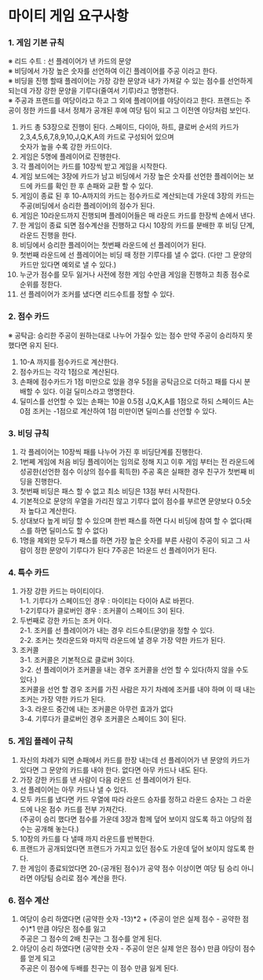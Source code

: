 # 마이티 게임 요구사항
### 1. 게임 기본 규칙
※ 리드 수트 : 선 플레이어가 낸 카드의 문양  
※ 비딩에서 가장 높은 숫자를 선언하여 이긴 플레이어를 주공 이라고 한다.  
※ 비딩을 진행 할때 플레이어는 가장 강한 문양과 내가 가져갈 수 있는 점수를 선언하게 되는데 가장 강한 문양을 기루다(줄여서 기루)라고 명명한다.  
※ 주공과 프랜드를 여당이라고 하고 그 외에 플레이어를 야당이라고 한다. 프랜드는 주공이 정한 카드를 내서 정체가 공개된 후에 여당 팀이 되고 그 이전엔 야당처럼 보인다.
1. 카드 총 53장으로 진행이 된다. 스페이드, 다이아, 하트, 클로버 순서의 카드가 2,3,4,5,6,7,8,9,10,J,Q,K,A의 카드로 구성되어 있으며  
 숫자가 높을 수록 강한 카드이다.
2. 게임은 5명에 플레이어로 진행한다.
2. 각 플레이어는 카드를 10장씩 받고 게임을 시작한다.
3. 게임 보드에는 3장에 카드가 남고 비딩에서 가장 높은 숫자를 선언한 플레이어는 보드에 카드를 확인 한 후 손패와 교환 할 수 있다.
4. 게임이 종료 된 후 10-A까지의 카드는 점수카드로 계산되는데 가운데 3장의 카드는 주공(비딩에서 승리한 플레이어)의 점수가 된다.
5. 게임은 10라운드까지 진행되며 플레이어들은 매 라운드 카드를 한장씩 손에서 낸다.
6. 한 게임이 종료 되면 점수계산을 진행하고 다시 10장의 카드를 분배한 후 비딩 단계, 라운드 진행을 한다.
7. 비딩에서 승리한 플레이어는 첫번째 라운드에 선 플레이어가 된다.
8. 첫번째 라운드에 선 플레이어는 비딩 때 정한 기루다를 낼 수 없다.
   (다만 그 문양의 카드만 있다면 예외로 낼 수 있다.)
9. 누군가 점수를 모두 잃거나 사전에 정한 게임 수만큼 게임을 진행하고 최종 점수로 순위를 정한다.
10. 선 플레이어가 조커를 냈다면 리드수트를 정할 수 있다.
### 2. 점수 카드
※ 공탁금: 승리한 주공이 원하는대로 나누어 가질수 있는 점수 만약 주공이 승리하지 못했다면 유지 된다.
1. 10-A 까지를 점수카드로 계산한다.
2. 점수카드는 각각 1점으로 계산된다.
3. 손패에 점수카드가 1점 미만으로 있을 경우 5점을 공탁금으로 더하고 패를 다시 분배할 수 있다. 이걸 딜미스라고 명명한다.
4. 딜미스를 선언할 수 있는 손패는 10을 0.5점 J,Q,K,A를 1점으로 하되 스페이드 A는 0점 조커는 -1점으로 계산하여 1점 미만이면 딜미스를 선언할 수 있다.

### 3. 비딩 규칙

1. 각 플레이어는 10장씩 패를 나누어 가진 후 비딩단계를 진행한다.
2. 1번쩨 게임에 처음 비딩 플레이어는 임의로 정해 지고 이후 게임 부터는 전 라운드에 성공한(선언한 점수 이상의 점수를 획득한) 주공 혹은 실패한 경우 친구가 첫번째 비딩을 진행한다.
3. 첫번째 비딩은 패스 할 수 없고 최소 비딩은 13점 부터 시작한다.
4. 기본적으로 문양의 우열을 가리진 않고 기루다 없이 점수를 부르면 문양보다 0.5숫자 높다고 계산한다.
5. 상대보다 높게 비딩 할 수 있으며 한번 패스를 하면 다시 비딩에 참여 할 수 없다(패스를 하면 딜미스도 할 수 없다)
6. 1명을 제외한 모두가 패스를 하면 가장 높은 숫자를 부른 사람이 주공이 되고 그 사람이 정한 문양이 기루다가 된다
7주공은 1라운드 선 플레이어가 된다.

### 4. 특수 카드
1. 가장 강한 카드는 마이티이다.  
1-1. 기루다가 스페이드인 경우 : 마이티는 다이아 A로 바뀐다.  
1-2기루다가 클로버인 경우 : 조커콜이 스페이드 3이 된다.
2. 두번째로 강한 카드는 조커 이다.  
2-1. 조커를 선 플레이어가 내는 경우 리드수트(문양)을 정할 수 있다.  
2-2. 조커는 첫라운드와 마지막 라운드에 낼 경우 가장 약한 카드가 된다.
3. 조커콜  
3-1. 조커콜은 기본적으로 클로버 3이다.  
3-2. 선 플레이어가 조커콜을 내는 경우 조커콜을 선언 할 수 있다(하지 않을 수도 있다.)  
조커콜을 선언 할 경우 조커를 가진 사람은 자기 차례에 조커를 내야 하며 이 때 내는 조커는 가장 약한 카드가 된다.  
3-3. 라운드 중간에 내는 조커콜은 아무런 효과가 없다  
3-4. 기루다가 클로버인 경우 조커콜은 스페이드 3이 된다.
### 5. 게임 플레이 규칙

1. 자신의 차례가 되면 손패에서 카드를 한장 내는데 선 플레이어가 낸 문양의 카드가 있다면 그 문양의 카드를 내야 한다.
없다면 아무 카드나 내도 된다.
2. 가장 강한 카드를 낸 사람이 다음 라운드 선 플레이어가 된다.
3. 선 플레이어는 아무 카드나 낼 수 있다.
4. 모두 카드를 냈다면 카드 우열에 따라 라운드 승자를 정하고 라운드 승자는 그 라운드에 나온 점수 카드를 전부 가져간다.  
   (주공이 승리 했다면 점수를 가운데 3장과 함께 덮어 보이지 않도록 하고 야당의 점수는 공개해 놓는다.)
5. 10장의 카드를 다 낼때 까지 라운드를 반복한다.
6. 프랜드가 공개되었다면 프랜드가 가지고 있던 점수도 가운데 덮어 보이지 않도록 한다.
7. 한 게임이 종료되었다면 20-(공개된 점수)가 공약 점수 이상이면 여당 팀 승리 아니라면 야당팀 승리로 점수 계산을 한다.

### 6. 점수 계산

1. 여당이 승리 하였다면 (공약한 숫자 -13)*2 + (주공이 얻은 실제 점수 - 공약한 점수)*1 만큼 야당은 점수를 잃고  
주공은 그 점수의 2배 친구는 그 점수를 얻게 된다.
2. 야당이 승리 하였다면 (공약한 숫자 - 주공이 얻은 실제 얻은 점수) 만큼 야당이 점수를 얻게 되고  
주공은 이 점수에 두배를 친구는 이 점수 만큼 잃게 된다.